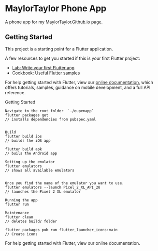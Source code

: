 # MaylorTaylor Phone App

A phone app for my MaylorTaylor.Github.io page.

## Getting Started

This project is a starting point for a Flutter application.

A few resources to get you started if this is your first Flutter project:

- [Lab: Write your first Flutter app](https://flutter.io/docs/get-started/codelab)
- [Cookbook: Useful Flutter samples](https://flutter.io/docs/cookbook)

For help getting started with Flutter, view our 
[online documentation](https://flutter.io/docs), which offers tutorials, 
samples, guidance on mobile development, and a full API reference.


Getting Started
```
Navigate to the root folder  `./eupenapp`
flutter packages get
// installs dependencies from pubspec.yaml


Build
flutter build ios
// builds the iOS app

flutter build apk
// buils the Android app

Setting up the emulator
flutter emulators
// shows all available emulators


Once you find the name of the emulator you want to use.
flutter emulators --launch Pixel_2_XL_API_28
// launches the Pixel 2 XL emulator

Running the app
flutter run

Maintenance
flutter clean
// deletes build/ folder

flutter packages pub run flutter_launcher_icons:main
// Create icons
```

For help getting started with Flutter, view our online documentation.